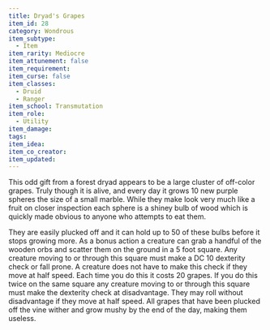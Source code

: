 ```yaml
---
title: Dryad's Grapes
item_id: 28
category: Wondrous
item_subtype:
  - Item
item_rarity: Mediocre
item_attunement: false
item_requirement:
item_curse: false
item_classes:
  - Druid
  - Ranger
item_school: Transmutation
item_role:
  - Utility
item_damage:
tags:
item_idea:
item_co_creator:
item_updated:
---
```


This odd gift from a forest dryad appears to be a large cluster of off-color grapes. Truly though it is alive, and every day it grows 10 new purple spheres the size of a small marble. While they make look very much like a fruit on closer inspection each sphere is a shiney bulb of wood which is quickly made obvious to anyone who attempts to eat them.

They are easily plucked off and it can hold up to 50 of these bulbs before it stops growing more. As a bonus action a creature can grab a handful of the wooden orbs and scatter them on the ground in a 5 foot square. Any creature moving to or through this square must make a DC 10 dexterity check or fall prone. A creature does not have to make this check if they move at half speed. Each time you do this it costs 20 grapes.
If you do this twice on the same square any creature moving to or through this square must make the dexterity check at disadvantage. They may roll without disadvantage if they move at half speed.
All grapes that have been plucked off the vine wither and grow mushy by the end of the day, making them useless.

